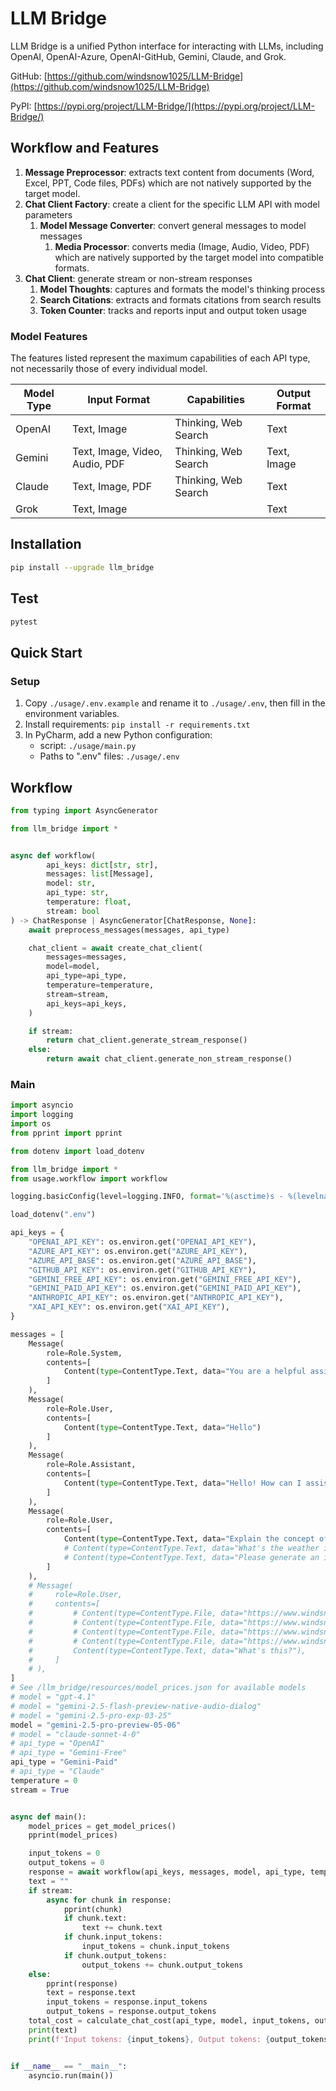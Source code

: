 # LLM Bridge

LLM Bridge is a unified Python interface for interacting with LLMs, including OpenAI, OpenAI-Azure, OpenAI-GitHub, Gemini, Claude, and Grok.

GitHub: [https://github.com/windsnow1025/LLM-Bridge](https://github.com/windsnow1025/LLM-Bridge)

PyPI: [https://pypi.org/project/LLM-Bridge/](https://pypi.org/project/LLM-Bridge/)

## Workflow and Features

1. **Message Preprocessor**: extracts text content from documents (Word, Excel, PPT, Code files, PDFs) which are not natively supported by the target model.
2. **Chat Client Factory**: create a client for the specific LLM API with model parameters
    1. **Model Message Converter**: convert general messages to model messages
        1. **Media Processor**: converts media (Image, Audio, Video, PDF) which are natively supported by the target model into compatible formats.
3. **Chat Client**: generate stream or non-stream responses
    1. **Model Thoughts**: captures and formats the model's thinking process
    2. **Search Citations**: extracts and formats citations from search results
    3. **Token Counter**: tracks and reports input and output token usage

### Model Features

The features listed represent the maximum capabilities of each API type, not necessarily those of every individual model.

| Model Type | Input Format                   | Capabilities         | Output Format |
|------------|--------------------------------|----------------------|---------------|
| OpenAI     | Text, Image                    | Thinking, Web Search | Text          |
| Gemini     | Text, Image, Video, Audio, PDF | Thinking, Web Search | Text, Image   |
| Claude     | Text, Image, PDF               | Thinking, Web Search | Text          |
| Grok       | Text, Image                    |                      | Text          |

## Installation

```bash
pip install --upgrade llm_bridge
```

## Test

```bash
pytest
```

## Quick Start

### Setup

1. Copy `./usage/.env.example` and rename it to `./usage/.env`, then fill in the environment variables.
2. Install requirements: `pip install -r requirements.txt`
3. In PyCharm, add a new Python configuration:
   - script: `./usage/main.py`
   - Paths to ".env" files: `./usage/.env`

## Workflow

```python
from typing import AsyncGenerator

from llm_bridge import *


async def workflow(
        api_keys: dict[str, str],
        messages: list[Message],
        model: str,
        api_type: str,
        temperature: float,
        stream: bool
) -> ChatResponse | AsyncGenerator[ChatResponse, None]:
    await preprocess_messages(messages, api_type)

    chat_client = await create_chat_client(
        messages=messages,
        model=model,
        api_type=api_type,
        temperature=temperature,
        stream=stream,
        api_keys=api_keys,
    )

    if stream:
        return chat_client.generate_stream_response()
    else:
        return await chat_client.generate_non_stream_response()
```

### Main

```python
import asyncio
import logging
import os
from pprint import pprint

from dotenv import load_dotenv

from llm_bridge import *
from usage.workflow import workflow

logging.basicConfig(level=logging.INFO, format='%(asctime)s - %(levelname)s - %(message)s')

load_dotenv(".env")

api_keys = {
    "OPENAI_API_KEY": os.environ.get("OPENAI_API_KEY"),
    "AZURE_API_KEY": os.environ.get("AZURE_API_KEY"),
    "AZURE_API_BASE": os.environ.get("AZURE_API_BASE"),
    "GITHUB_API_KEY": os.environ.get("GITHUB_API_KEY"),
    "GEMINI_FREE_API_KEY": os.environ.get("GEMINI_FREE_API_KEY"),
    "GEMINI_PAID_API_KEY": os.environ.get("GEMINI_PAID_API_KEY"),
    "ANTHROPIC_API_KEY": os.environ.get("ANTHROPIC_API_KEY"),
    "XAI_API_KEY": os.environ.get("XAI_API_KEY"),
}

messages = [
    Message(
        role=Role.System,
        contents=[
            Content(type=ContentType.Text, data="You are a helpful assistant.")
        ]
    ),
    Message(
        role=Role.User,
        contents=[
            Content(type=ContentType.Text, data="Hello")
        ]
    ),
    Message(
        role=Role.Assistant,
        contents=[
            Content(type=ContentType.Text, data="Hello! How can I assist you today?")
        ]
    ),
    Message(
        role=Role.User,
        contents=[
            Content(type=ContentType.Text, data="Explain the concept of Occam's Razor and provide a simple, everyday example."),
            # Content(type=ContentType.Text, data="What's the weather in NYC today?"),
            # Content(type=ContentType.Text, data="Please generate an image of a cat."),
        ]
    ),
    # Message(
    #     role=Role.User,
    #     contents=[
    #         # Content(type=ContentType.File, data="https://www.windsnow1025.com/minio/windsnow/uploads/1/1746208707489-image.png"),
    #         # Content(type=ContentType.File, data="https://www.windsnow1025.com/minio/windsnow/uploads/1/1746209841847-A%20Tutorial%20on%20Spectral%20Clustering.pdf"),
    #         # Content(type=ContentType.File, data="https://www.windsnow1025.com/minio/windsnow/uploads/1/1746212253473-file_example_MP3_700KB.mp3"),
    #         # Content(type=ContentType.File, data="https://www.windsnow1025.com/minio/windsnow/uploads/1/1746212980820-file_example_MP4_480_1_5MG.mp4"),
    #         Content(type=ContentType.Text, data="What's this?"),
    #     ]
    # ),
]
# See /llm_bridge/resources/model_prices.json for available models
# model = "gpt-4.1"
# model = "gemini-2.5-flash-preview-native-audio-dialog"
# model = "gemini-2.5-pro-exp-03-25"
model = "gemini-2.5-pro-preview-05-06"
# model = "claude-sonnet-4-0"
# api_type = "OpenAI"
# api_type = "Gemini-Free"
api_type = "Gemini-Paid"
# api_type = "Claude"
temperature = 0
stream = True


async def main():
    model_prices = get_model_prices()
    pprint(model_prices)

    input_tokens = 0
    output_tokens = 0
    response = await workflow(api_keys, messages, model, api_type, temperature, stream)
    text = ""
    if stream:
        async for chunk in response:
            pprint(chunk)
            if chunk.text:
                text += chunk.text
            if chunk.input_tokens:
                input_tokens = chunk.input_tokens
            if chunk.output_tokens:
                output_tokens += chunk.output_tokens
    else:
        pprint(response)
        text = response.text
        input_tokens = response.input_tokens
        output_tokens = response.output_tokens
    total_cost = calculate_chat_cost(api_type, model, input_tokens, output_tokens)
    print(text)
    print(f'Input tokens: {input_tokens}, Output tokens: {output_tokens}, Total cost: ${total_cost}')


if __name__ == "__main__":
    asyncio.run(main())
```
